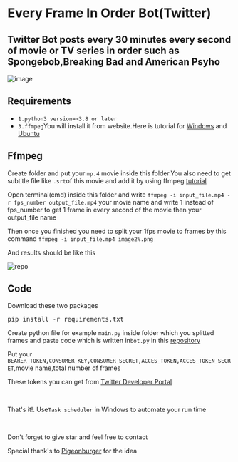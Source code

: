 # Every Frame In Order Bot(Twitter)
<h2>Twitter Bot posts every 30 minutes every second of movie or TV series in order such as Spongebob,Breaking Bad and American Psyho</h2>

![image](https://github.com/bahrom04/Sotqin-kinosidan-lavhalar/assets/116780481/f4c249e7-7059-4c0c-86f6-466f89cb46b6)

<h2>Requirements</h2>
<ul>
  <li><code>1.python3 version=>3.8 or later</code></li>
  <li><code>3.ffmpeg</code>You will install it from website.Here is tutorial for <a href="https://youtu.be/qSlxv68Xpkw">Windows</a> and <a href="https://youtu.be/mfTaTmc7Wjo">Ubuntu</a></li>
 </ul>

 <h2>Ffmpeg</h2>
 <p>Create folder and put your <code>mp.4</code> movie inside this folder.You also need to get subtitle file like <code>.srt</code>of this movie and add it by using ffmpeg <a href="https://youtu.be/t8oUOHWufug">tutorial</a></p>
<p>Open terminal(cmd) inside this folder and write <code>ffmpeg -i input_file.mp4 -r fps_number output_file.mp4</code> your movie name and write 1 instead of fps_number to get 1 frame in every second of the movie then your output_file name </p>
<p>Then once you finished you need to split your 1fps movie to frames by this command <code>ffmpeg -i input_file.mp4 image2%.png</code></p>

<p>And results should be like this</p>

![repo](https://github.com/bahrom04/Sotqin-kinosidan-lavhalar/assets/116780481/148979af-f8be-4587-9963-7841102b4f76)

<h2>Code</h2>
<p>Download these two packages </p>
<pre>
pip install -r requirements.txt
</pre>
<p>Create python file for example <code>main.py</code> inside folder which you splitted frames and paste code which is written in<code>bot.py</code> in this <a href="https://github.com/bahrom04/Sotqin-kinosidan-lavhalar/blob/main/bot.py">repository</a></p>
<p>Put your <code>BEARER_TOKEN,CONSUMER_KEY,CONSUMER_SECRET,ACCES_TOKEN,ACCES_TOKEN_SECRET</code>,movie name,total number of frames</p>
<p>These tokens you can get from <a href="https://developer.twitter.com/en">Twitter Developer Portal</a></p>
<br>
<p>That's it!. Use<code>Task scheduler</code> in Windows to automate your run time</p>
<br>
<p>Don't forget to give star and feel free to contact</p>
<p>Special thank's to <a href="https://github.com/pigeonburger">Pigeonburger</a> for the idea</p>


